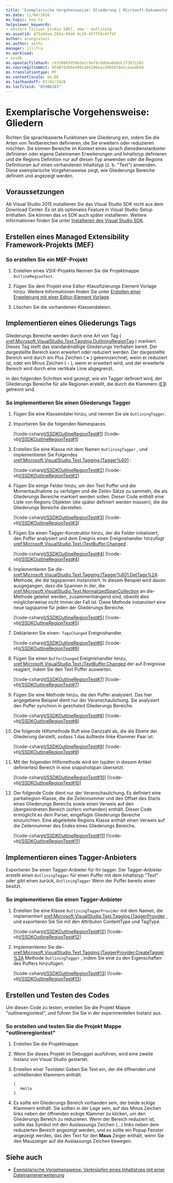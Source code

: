 ```yaml
---
title: 'Exemplarische Vorgehensweise: Gliederung | Microsoft-Dokumentation'
ms.date: 11/04/2016
ms.topic: how-to
helpviewer_keywords:
- editors [Visual Studio SDK], new - outlining
ms.assetid: d75a44aa-265a-44d4-9c28-457f59c4ff9f
author: acangialosi
ms.author: anthc
manager: jillfra
ms.workload:
- vssdk
ms.openlocfilehash: cb338803d50b2ecc9af8c8db6a6b6dc2f3631161
ms.sourcegitcommit: 05487d286ed891a04196aacd965870e2ceaadb68
ms.translationtype: MT
ms.contentlocale: de-DE
ms.lasthandoff: 07/02/2020
ms.locfileid: "85906183"
---
```

# <a name="walkthrough-outlining"></a>Exemplarische Vorgehensweise: Gliedern
Richten Sie sprachbasierte Funktionen wie Gliederung ein, indem Sie die Arten von Textbereichen definieren, die Sie erweitern oder reduzieren möchten. Sie können Bereiche im Kontext eines sprach diensdienstanbieter definieren oder eigene Dateinamen Erweiterungen und Inhaltstyp definieren und die Regions Definition nur auf diesen Typ anwenden oder die Regions Definitionen auf einen vorhandenen Inhaltstyp (z. b. "Text") anwenden. Diese exemplarische Vorgehensweise zeigt, wie Gliederungs Bereiche definiert und angezeigt werden.

## <a name="prerequisites"></a>Voraussetzungen
 Ab Visual Studio 2015 installieren Sie das Visual Studio SDK nicht aus dem Download Center. Es ist als optionales Feature in Visual Studio-Setup enthalten. Sie können das vs SDK auch später installieren. Weitere Informationen finden Sie unter [Installieren des Visual Studio SDK](../extensibility/installing-the-visual-studio-sdk.md).

## <a name="create-a-managed-extensibility-framework-mef-project"></a>Erstellen eines Managed Extensibility Framework-Projekts (MEF)

### <a name="to-create-a-mef-project"></a>So erstellen Sie ein MEF-Projekt

1. Erstellen eines VSIX-Projekts Nennen Sie die Projektmappe `OutlineRegionTest`.

2. Fügen Sie dem Projekt eine Editor-Klassifizierungs Element Vorlage hinzu. Weitere Informationen finden Sie unter [Erstellen einer Erweiterung mit einer Editor-Element Vorlage](../extensibility/creating-an-extension-with-an-editor-item-template.md).

3. Löschen Sie die vorhandenen Klassendateien.

## <a name="implement-an-outlining-tagger"></a>Implementieren eines Gliederungs Tags
 Gliederungs Bereiche werden durch eine Art von Tag ( <xref:Microsoft.VisualStudio.Text.Tagging.OutliningRegionTag> ) markiert. Dieses Tag stellt das standardmäßige Gliederungs Verhalten bereit. Der dargestellte Bereich kann erweitert oder reduziert werden. Der dargestellte Bereich wird durch ein Plus Zeichen ( **+** ) gekennzeichnet, wenn er reduziert ist, oder ein Minus Zeichen ( **-** ), wenn er erweitert wird, und der erweiterte Bereich wird durch eine vertikale Linie abgegrenzt.

 In den folgenden Schritten wird gezeigt, wie ein Tagger definiert wird, der Gliederungs Bereiche für alle Regionen erstellt, die durch die Klammern (**[**,**]**) getrennt sind.

### <a name="to-implement-an-outlining-tagger"></a>So implementieren Sie einen Gliederungs Tagger

1. Fügen Sie eine Klassendatei hinzu, und nennen Sie sie `OutliningTagger`.

2. Importieren Sie die folgenden Namespaces.

     [!code-csharp[VSSDKOutlineRegionTest#1](../extensibility/codesnippet/CSharp/walkthrough-outlining_1.cs)]
     [!code-vb[VSSDKOutlineRegionTest#1](../extensibility/codesnippet/VisualBasic/walkthrough-outlining_1.vb)]

3. Erstellen Sie eine Klasse mit dem Namen `OutliningTagger` , und implementieren Sie Folgendes <xref:Microsoft.VisualStudio.Text.Tagging.ITagger%601> :

     [!code-csharp[VSSDKOutlineRegionTest#2](../extensibility/codesnippet/CSharp/walkthrough-outlining_2.cs)]
     [!code-vb[VSSDKOutlineRegionTest#2](../extensibility/codesnippet/VisualBasic/walkthrough-outlining_2.vb)]

4. Fügen Sie einige Felder hinzu, um den Text Puffer und die Momentaufnahme zu verfolgen und die Zeilen Sätze zu sammeln, die als Gliederungs Bereiche markiert werden sollen. Dieser Code enthält eine Liste von Regions Objekten (die später definiert werden müssen), die die Gliederungs Bereiche darstellen.

     [!code-csharp[VSSDKOutlineRegionTest#3](../extensibility/codesnippet/CSharp/walkthrough-outlining_3.cs)]
     [!code-vb[VSSDKOutlineRegionTest#3](../extensibility/codesnippet/VisualBasic/walkthrough-outlining_3.vb)]

5. Fügen Sie einen Tagger-Konstruktor hinzu, der die Felder initialisiert, den Puffer analysiert und dem Ereignis einen Ereignishandler hinzufügt <xref:Microsoft.VisualStudio.Text.ITextBuffer.Changed> .

     [!code-csharp[VSSDKOutlineRegionTest#4](../extensibility/codesnippet/CSharp/walkthrough-outlining_4.cs)]
     [!code-vb[VSSDKOutlineRegionTest#4](../extensibility/codesnippet/VisualBasic/walkthrough-outlining_4.vb)]

6. Implementieren Sie die- <xref:Microsoft.VisualStudio.Text.Tagging.ITagger%601.GetTags%2A> Methode, die die tagspannen instanziiert. In diesem Beispiel wird davon ausgegangen, dass die Spannen in der, die <xref:Microsoft.VisualStudio.Text.NormalizedSpanCollection> an die-Methode geleitet werden, zusammenhängend sind, obwohl dies möglicherweise nicht immer der Fall ist. Diese Methode instanziiert eine neue tagspanne für jeden der Gliederungs Bereiche.

     [!code-csharp[VSSDKOutlineRegionTest#5](../extensibility/codesnippet/CSharp/walkthrough-outlining_5.cs)]
     [!code-vb[VSSDKOutlineRegionTest#5](../extensibility/codesnippet/VisualBasic/walkthrough-outlining_5.vb)]

7. Deklarieren Sie einen- `TagsChanged` Ereignishandler.

     [!code-csharp[VSSDKOutlineRegionTest#6](../extensibility/codesnippet/CSharp/walkthrough-outlining_6.cs)]
     [!code-vb[VSSDKOutlineRegionTest#6](../extensibility/codesnippet/VisualBasic/walkthrough-outlining_6.vb)]

8. Fügen Sie einen `BufferChanged` Ereignishandler hinzu, <xref:Microsoft.VisualStudio.Text.ITextBuffer.Changed> der auf Ereignisse reagiert, indem Sie den Text Puffer auswerten.

     [!code-csharp[VSSDKOutlineRegionTest#7](../extensibility/codesnippet/CSharp/walkthrough-outlining_7.cs)]
     [!code-vb[VSSDKOutlineRegionTest#7](../extensibility/codesnippet/VisualBasic/walkthrough-outlining_7.vb)]

9. Fügen Sie eine Methode hinzu, die den Puffer analysiert. Das hier angegebene Beispiel dient nur der Veranschaulichung. Sie analysiert den Puffer synchron in geschsted Gliederungs Bereiche.

     [!code-csharp[VSSDKOutlineRegionTest#8](../extensibility/codesnippet/CSharp/walkthrough-outlining_8.cs)]
     [!code-vb[VSSDKOutlineRegionTest#8](../extensibility/codesnippet/VisualBasic/walkthrough-outlining_8.vb)]

10. Die folgende Hilfsmethode Ruft eine Ganzzahl ab, die die Ebene der Gliederung darstellt, sodass 1 das äußteste linke Klammer Paar ist.

     [!code-csharp[VSSDKOutlineRegionTest#9](../extensibility/codesnippet/CSharp/walkthrough-outlining_9.cs)]
     [!code-vb[VSSDKOutlineRegionTest#9](../extensibility/codesnippet/VisualBasic/walkthrough-outlining_9.vb)]

11. Mit der folgenden Hilfsmethode wird ein (später in diesem Artikel definiertes) Bereich in eine snapshotspan übersetzt.

     [!code-csharp[VSSDKOutlineRegionTest#10](../extensibility/codesnippet/CSharp/walkthrough-outlining_10.cs)]
     [!code-vb[VSSDKOutlineRegionTest#10](../extensibility/codesnippet/VisualBasic/walkthrough-outlining_10.vb)]

12. Der folgende Code dient nur der Veranschaulichung. Es definiert eine partialregion-Klasse, die die Zeilennummer und den Offset des Starts eines Gliederungs Bereichs sowie einen Verweis auf den übergeordneten Bereich (sofern vorhanden) enthält. Dieser Code ermöglicht es dem Parser, eingefügte Gliederungs Bereiche einzurichten. Eine abgeleitete Regions Klasse enthält einen Verweis auf die Zeilennummer des Endes eines Gliederungs Bereichs.

     [!code-csharp[VSSDKOutlineRegionTest#11](../extensibility/codesnippet/CSharp/walkthrough-outlining_11.cs)]
     [!code-vb[VSSDKOutlineRegionTest#11](../extensibility/codesnippet/VisualBasic/walkthrough-outlining_11.vb)]

## <a name="implement-a-tagger-provider"></a>Implementieren eines Tagger-Anbieters
 Exportieren Sie einen Tagger-Anbieter für Ihr tagger. Der Tagger-Anbieter erstellt einen `OutliningTagger` für einen Puffer mit dem Inhaltstyp "Text" oder gibt einen zurück, `OutliningTagger` Wenn der Puffer bereits einen besitzt.

### <a name="to-implement-a-tagger-provider"></a>So implementieren Sie einen Tagger-Anbieter

1. Erstellen Sie eine Klasse `OutliningTaggerProvider` mit dem Namen, die implementiert <xref:Microsoft.VisualStudio.Text.Tagging.ITaggerProvider> , und exportieren Sie Sie mit den Attributen ContentType und TagType.

     [!code-csharp[VSSDKOutlineRegionTest#12](../extensibility/codesnippet/CSharp/walkthrough-outlining_12.cs)]
     [!code-vb[VSSDKOutlineRegionTest#12](../extensibility/codesnippet/VisualBasic/walkthrough-outlining_12.vb)]

2. Implementieren Sie die- <xref:Microsoft.VisualStudio.Text.Tagging.ITaggerProvider.CreateTagger%2A> Methode `OutliningTagger` , indem Sie eine zu den Eigenschaften des Puffers hinzufügen.

     [!code-csharp[VSSDKOutlineRegionTest#13](../extensibility/codesnippet/CSharp/walkthrough-outlining_13.cs)]
     [!code-vb[VSSDKOutlineRegionTest#13](../extensibility/codesnippet/VisualBasic/walkthrough-outlining_13.vb)]

## <a name="build-and-test-the-code"></a>Erstellen und Testen des Codes
 Um diesen Code zu testen, erstellen Sie die Projekt Mappe "outlineregiontest", und führen Sie Sie in der experimentellen Instanz aus.

### <a name="to-build-and-test-the-outlineregiontest-solution"></a>So erstellen und testen Sie die Projekt Mappe "outlineregiontest"

1. Erstellen Sie die Projektmappe.

2. Wenn Sie dieses Projekt im Debugger ausführen, wird eine zweite Instanz von Visual Studio gestartet.

3. Erstellen einer Textdatei Geben Sie Text ein, der die öffnenden und schließenden Klammern enthält.

    ```
    [
       Hello
    ]
    ```

4. Es sollte ein Gliederungs Bereich vorhanden sein, der beide eckige Klammern enthält. Sie sollten in der Lage sein, auf das Minus Zeichen links neben der öffnenden eckige Klammer zu klicken, um den Gliederungs Bereich zu reduzieren. Wenn der Bereich reduziert ist, sollte das Symbol mit den Auslassungs Zeichen (*...*) links neben dem reduzierten Bereich angezeigt werden, und es sollte ein Popup Fenster angezeigt werden, das den Text für den **Maus** Zeiger enthält, wenn Sie den Mauszeiger auf die Auslassungs Zeichen bewegen.

## <a name="see-also"></a>Siehe auch
- [Exemplarische Vorgehensweise: Verknüpfen eines Inhaltstyps mit einer Dateinamenerweiterung](../extensibility/walkthrough-linking-a-content-type-to-a-file-name-extension.md)

